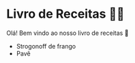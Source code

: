 # Livro de Receitas :man_cook:

Olá! Bem vindo ao nosso livro de receitas :clap:

- Strogonoff de frango
- Pavê
